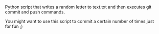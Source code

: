 Python script that writes a random letter to text.txt and then executes git commit and push commands.

You might want to use this script to commit a certain number of times just for fun ;)